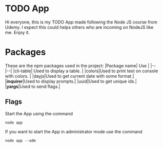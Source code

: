 # TODO App
Hi everyone, this is my TODO App made following the Node JS course from Udemy. I expect this could helps others who are incoming on NodeJS like me. Enjoy it.

# Packages
These are the npm packages used in the project:
|Package name| Use |
|--|--|
|cli-table| Used to display a table. |
|colors|Used to print text on console with colors. |
|dayjs|Used to get current date with some format.|
|**inquirer**|Used to display prompts.|
|uuid|Used to get unique ids.|
|**yargs**|Used to send flags.|

## Flags
Start the App using the command

    node app

If you want to start the App in administrator mode use the command

    node app --adm
